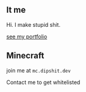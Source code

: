 ## It me

Hi. I make stupid shit.

[see my portfolio](https://github.com/dipshit/)

## Minecraft

join me at `mc.dipshit.dev`

Contact me to get whitelisted

